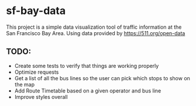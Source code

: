 # sf-bay-data

This project is a simple data visualization tool of traffic information at the San Francisco Bay Area. Using data provided by https://511.org/open-data

## TODO:
- Create some tests to verify that things are working properly
- Optimize requests 
- Get a list of all the bus lines so the user can pick which stops to show on the map
- Add Route Timetable based on a given operator and bus line
- Improve styles overall
